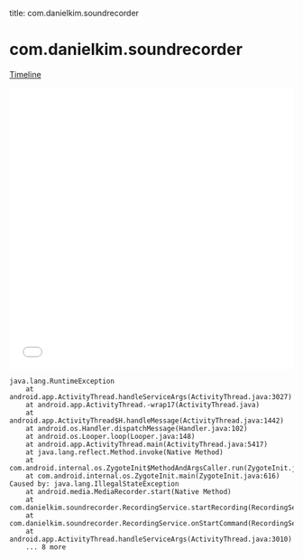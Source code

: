 title: com.danielkim.soundrecorder

# com.danielkim.soundrecorder

[Timeline](./vis-timeline.html)

<iframe src="./vis-timeline.html" width="100%" height="500px" style="border:none;"></iframe>

```
java.lang.RuntimeException
	at android.app.ActivityThread.handleServiceArgs(ActivityThread.java:3027)
	at android.app.ActivityThread.-wrap17(ActivityThread.java)
	at android.app.ActivityThread$H.handleMessage(ActivityThread.java:1442)
	at android.os.Handler.dispatchMessage(Handler.java:102)
	at android.os.Looper.loop(Looper.java:148)
	at android.app.ActivityThread.main(ActivityThread.java:5417)
	at java.lang.reflect.Method.invoke(Native Method)
	at com.android.internal.os.ZygoteInit$MethodAndArgsCaller.run(ZygoteInit.java:726)
	at com.android.internal.os.ZygoteInit.main(ZygoteInit.java:616)
Caused by: java.lang.IllegalStateException
	at android.media.MediaRecorder.start(Native Method)
	at com.danielkim.soundrecorder.RecordingService.startRecording(RecordingService.java:96)
	at com.danielkim.soundrecorder.RecordingService.onStartCommand(RecordingService.java:67)
	at android.app.ActivityThread.handleServiceArgs(ActivityThread.java:3010)
	... 8 more

```



